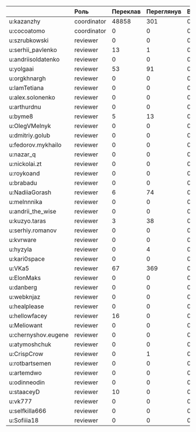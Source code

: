 | | Роль | Переклав | Переглянув | Вичитав |
|:---|:---|:---|:---|:---|
| u:kazanzhy | coordinator | 48858 | 301 | 0 |
| u:cocoatomo | coordinator | 0 | 0 | 0 |
| u:szrubkowski | reviewer | 0 | 0 | 0 |
| u:serhii_pavlenko | reviewer | 13 | 1 | 0 |
| u:andriisoldatenko | reviewer | 0 | 0 | 0 |
| u:yolgaai | reviewer | 53 | 91 | 0 |
| u:orgkhnargh | reviewer | 0 | 0 | 0 |
| u:IamTetiana | reviewer | 0 | 0 | 0 |
| u:alex.solonenko | reviewer | 0 | 0 | 0 |
| u:arthurdnu | reviewer | 0 | 0 | 0 |
| u:byme8 | reviewer | 5 | 13 | 0 |
| u:OlegVMelnyk | reviewer | 0 | 0 | 0 |
| u:dmitriy.golub | reviewer | 0 | 0 | 0 |
| u:fedorov.mykhailo | reviewer | 0 | 0 | 0 |
| u:nazar_q | reviewer | 0 | 0 | 0 |
| u:nickolai.zt | reviewer | 0 | 0 | 0 |
| u:roykoand | reviewer | 0 | 0 | 0 |
| u:brabadu | reviewer | 0 | 0 | 0 |
| u:NadiiaGorash | reviewer | 6 | 74 | 0 |
| u:melnnnika | reviewer | 0 | 0 | 0 |
| u:andrii_the_wise | reviewer | 0 | 0 | 0 |
| u:kuzyo.taras | reviewer | 3 | 38 | 0 |
| u:serhiy.romanov | reviewer | 0 | 0 | 0 |
| u:kvrware | reviewer | 0 | 0 | 0 |
| u:hyzyla | reviewer | 0 | 4 | 0 |
| u:kari0space | reviewer | 0 | 0 | 0 |
| u:VKa5 | reviewer | 67 | 369 | 0 |
| u:ElonMaks | reviewer | 0 | 0 | 0 |
| u:danberg | reviewer | 0 | 0 | 0 |
| u:webknjaz | reviewer | 0 | 0 | 0 |
| u:healplease | reviewer | 0 | 0 | 0 |
| u:hellowfacey | reviewer | 16 | 0 | 0 |
| u:Meliowant | reviewer | 0 | 0 | 0 |
| u:chernyshov.eugene | reviewer | 0 | 0 | 0 |
| u:atymoshchuk | reviewer | 0 | 0 | 0 |
| u:CrispCrow | reviewer | 0 | 1 | 0 |
| u:rotbartsemen | reviewer | 0 | 0 | 0 |
| u:artemdwo | reviewer | 0 | 0 | 0 |
| u:odinneodin | reviewer | 0 | 0 | 0 |
| u:staaceyD | reviewer | 10 | 0 | 0 |
| u:vk777 | reviewer | 0 | 0 | 0 |
| u:selfkilla666 | reviewer | 0 | 0 | 0 |
| u:Sofiiia18 | reviewer | 0 | 0 | 0 |
